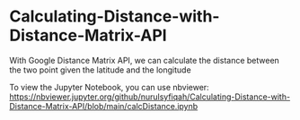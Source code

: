 # Calculating-Distance-with-Distance-Matrix-API
With Google Distance Matrix API, we can calculate the distance between the two point given the latitude and the longitude

To view the Jupyter Notebook, you can use nbviewer: 
https://nbviewer.jupyter.org/github/nurulsyfiqah/Calculating-Distance-with-Distance-Matrix-API/blob/main/calcDistance.ipynb
